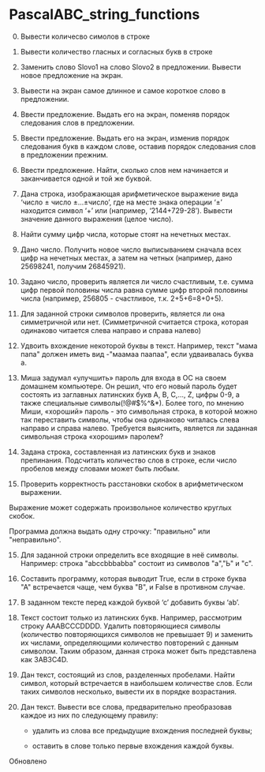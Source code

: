 # PascalABC_string_functions

0.  Вывести количесво симолов в строке

01. Вывести количество гласных и согласных букв в строке 

1.	Заменить слово Slovo1 на слово Slovo2 в предложении. Вывести новое предложение на экран.

2.	Вывести на экран самое длинное и самое короткое слово в предложении.

3.	Ввести предложение. Выдать его на экран, поменяв порядок следования слов в предложении.

4.	Ввести предложение. Выдать его на экран, изменив порядок следования букв в каждом слове, оставив порядок следования слов в предложении прежним.

5.	Ввести предложение. Найти, сколько слов нем начинается и заканчивается одной и той же буквой.

6.	Дана строка, изображающая арифметическое выражение вида ‘число ± число ±...±число’, где на месте знака операции ‘±’ находится символ ‘+’ или (например, ‘2144+729-28’). Вывести значение данного выражения (целое число).

7.	Найти сумму цифр числа, которые стоят на нечетных местах.

8.	Дано число. Получить новое число выписыванием сначала всех цифр на нечетных местах, а затем на четных (например, дано 25698241, получим 26845921).

9.	Задано число, проверить является ли число счастливым, т.е. сумма цифр первой половины числа равна сумме цифр второй половины числа (например, 256805 - счастливое, т.к. 2+5+6=8+0+5).

10.	Для заданной строки символов проверить, является ли она симметричной или нет. (Симметричной считается строка, которая одинаково читается слева направо и справа налево)

11.	Удвоить вхождение некоторой буквы в текст. Например, текст "мама папа" должен иметь вид -"маамаа паапаа", если удваивалась буква а.

12.	Миша задумал «улучшить» пароль для входа в ОС на своем домашнем компьютере. Он решил, что его новый пароль будет состоять из  заглавных латинских букв А, В, С,..., Z, цифры 0-9, а также специальные символы(!@#$%^&*). Более того, по мнению Миши, «хороший» пароль - это символьная строка, в которой можно так переставить символы, чтобы она одинаково читалась слева направо и справа налево. Требуется выяснить, является ли заданная символьная строка «хорошим» паролем?

13.	Задана строка, составленная из латинских букв и знаков препинания. Подсчитать количество слов в строке, если число пробелов между словами может быть любым.

14.	Проверить корректность расстановки скобок в арифметическом выражении.

Выражение может содержать произвольное количество круглых скобок.

Программа должна выдать одну строчку: "правильно" или "неправильно".

15.	Для заданной строки определить все входящие в неё символы. Например: строка "abccbbbabba" состоит из символов "а","Ь" и "с".

16.	Составить программу, которая выводит True, если в строке буква "А" встречается чаще, чем буква "В", и False в противном случае.

17.	В заданном тексте перед каждой буквой ‘с’ добавить буквы ‘ab’.

18.	Текст состоит только из латинских букв. Например, рассмотрим строку AAABCCCDDDD. Удалить повторяющиеся символы (количество повторяющихся символов не превышает 9) и заменить их числами, определяющими количество повторений с данным символом. Таким образом, данная строка может быть представлена как 3AB3C4D.

19.	Дан текст, состоящий из слов, разделенных пробелами. Найти символ, который встречается в наибольшем количестве слов. Если таких символов несколько, вывести их в порядке возрастания.

20.	Дан текст. Вывести все слова, предварительно преобразовав каждое из них по следующему правилу:

	-	удалить из слова все предыдущие вхождения последней буквы;

	-	оставить в слове только первые вхождения каждой буквы.



Обновлено
